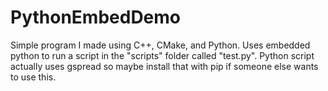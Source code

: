 # PythonEmbedDemo
Simple program I made using C++, CMake, and Python. Uses embedded python to run a script in the "scripts" folder called "test.py". Python script actually uses gspread so maybe install that with pip if someone else wants to use this.